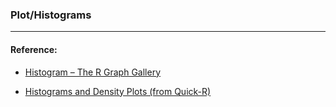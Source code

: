 ### Plot/Histograms




----

#### Reference: 
- [Histogram – The R Graph Gallery](https://www.r-graph-gallery.com/histogram/)
* [Histograms and Density Plots \(from Quick-R\)](https://www.statmethods.net/graphs/density.html)
